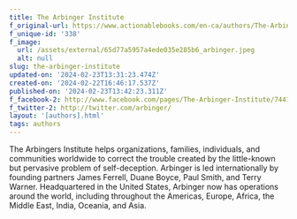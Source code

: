 ```yaml
---
title: The Arbinger Institute
f_original-url: https://www.actionablebooks.com/en-ca/authors/The-Arbinger-Institute/
f_unique-id: '338'
f_image:
  url: /assets/external/65d77a5957a4ede035e285b6_arbinger.jpeg
  alt: null
slug: the-arbinger-institute
updated-on: '2024-02-23T13:31:23.474Z'
created-on: '2024-02-22T16:46:17.537Z'
published-on: '2024-02-23T13:42:23.311Z'
f_facebook-2: http://www.facebook.com/pages/The-Arbinger-Institute/74417255148
f_twitter-2: http://twitter.com/arbinger/
layout: '[authors].html'
tags: authors
---
```


The Arbingers Institute helps organizations, families, individuals, and communities worldwide to correct the trouble created by the little-known but pervasive problem of self-deception. Arbinger is led internationally by founding partners James Ferrell, Duane Boyce, Paul Smith, and Terry Warner. Headquartered in the United States, Arbinger now has operations around the world, including throughout the Americas, Europe, Africa, the Middle East, India, Oceania, and Asia.
